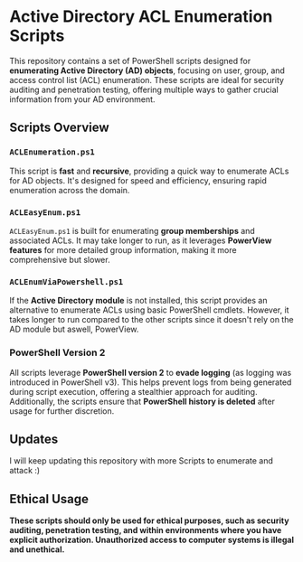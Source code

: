 # Active Directory ACL Enumeration Scripts

This repository contains a set of PowerShell scripts designed for **enumerating Active Directory (AD) objects**, focusing on user, group, and access control list (ACL) enumeration. These scripts are ideal for security auditing and penetration testing, offering multiple ways to gather crucial information from your AD environment.

## Scripts Overview

### `ACLEnumeration.ps1`  
This script is **fast** and **recursive**, providing a quick way to enumerate ACLs for AD objects. It's designed for speed and efficiency, ensuring rapid enumeration across the domain.

### `ACLEasyEnum.ps1`  
`ACLEasyEnum.ps1` is built for enumerating **group memberships** and associated ACLs. It may take longer to run, as it leverages **PowerView features** for more detailed group information, making it more comprehensive but slower.

### `ACLEnumViaPowershell.ps1`  
If the **Active Directory module** is not installed, this script provides an alternative to enumerate ACLs using basic PowerShell cmdlets. However, it takes longer to run compared to the other scripts since it doesn't rely on the AD module but aswell, PowerView.

### PowerShell Version 2  
All scripts leverage **PowerShell version 2** to **evade logging** (as logging was introduced in PowerShell v3). This helps prevent logs from being generated during script execution, offering a stealthier approach for auditing. Additionally, the scripts ensure that **PowerShell history is deleted** after usage for further discretion.

## Updates
I will keep updating this repository with more Scripts to enumerate and attack :)

## Ethical Usage
**These scripts should only be used for ethical purposes, such as security auditing, penetration testing, and within environments where you have explicit authorization. Unauthorized access to computer systems is illegal and unethical.**
